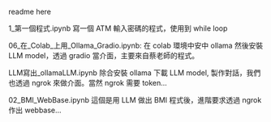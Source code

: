 readme here

1_第一個程式.ipynb
    寫一個 ATM 輸入密碼的程式，使用到 while loop

06_在_Colab_上用_Ollama_Gradio.ipynb:
    在 colab 環境中安中 ollama 然後安裝 LLM model，透過 gradio 當介面，主要來自蔡老師的程式。

LLM寫出_ollamaLLM.ipynb
    除合安裝 ollama 下載 LLM model, 製作對話，我們也透過 ngrok 來做介面。當然 ngrok 需要 token...

02_BMI_WebBase.ipynb
    這個是用 LLM 做出 BMI 程式後，進階要求透過 ngrok 作出 webbase...


